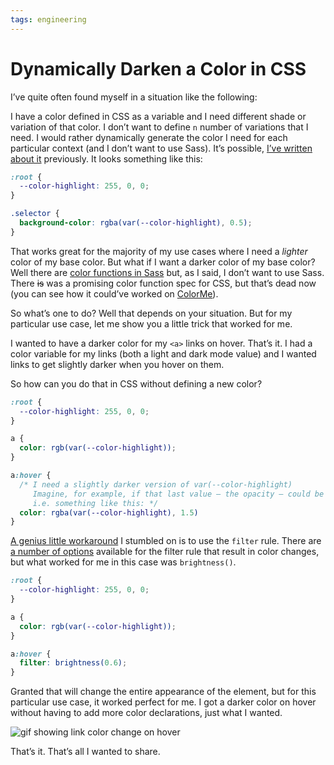 ```yaml
---
tags: engineering
---
```


# Dynamically Darken a Color in CSS

I’ve quite often found myself in a situation like the following:

I have a color defined in CSS as a variable and I need different shade or variation of that color. I don’t want to define `n` number of variations that I need. I would rather dynamically generate the color I need for each particular context (and I don’t want to use Sass). It’s possible, [I’ve written about it](https://blog.jim-nielsen.com/2019/generating-shades-of-color-using-css-variables/) previously. It looks something like this:

```css
:root {
  --color-highlight: 255, 0, 0;
}

.selector {
  background-color: rgba(var(--color-highlight), 0.5);
}
```

That works great for the majority of my use cases where I need a _lighter_ color of my base color. But what if I want a darker color of my base color? Well there are [color functions in Sass](https://sass-lang.com/documentation/functions/color) but, as I said, I don’t want to use Sass. There ~~is~~ was a promising color function spec for CSS, but that’s dead now (you can see how it could’ve worked on [ColorMe](https://colorme.io/)). 

So what’s one to do? Well that depends on your situation. But for my particular use case, let me show you a little trick that worked for me.

I wanted to have a darker color for my `<a>` links on hover. That’s it. I had a color variable for my links (both a light and dark mode value) and I wanted links to get slightly darker when you hover on them.

So how can you do that in CSS without defining a new color?

```css
:root {
  --color-highlight: 255, 0, 0;
}

a {
  color: rgb(var(--color-highlight));
}

a:hover {
  /* I need a slightly darker version of var(--color-highlight)
     Imagine, for example, if that last value – the opacity – could be increase
     i.e. something like this: */
  color: rgba(var(--color-highlight), 1.5)
}
```

[A genius little workaround](https://stackoverflow.com/a/25942447) I stumbled on is to use the `filter` rule. There are [a number of options](https://developer.mozilla.org/en-US/docs/Web/CSS/filter) available for the filter rule that result in color changes, but what worked for me in this case was `brightness()`.

```css
:root {
  --color-highlight: 255, 0, 0;
}

a {
  color: rgb(var(--color-highlight));
}

a:hover {
  filter: brightness(0.6);
}
```

Granted that will change the entire appearance of the element, but for this particular use case, it worked perfect for me. I got a darker color on hover without having to add more color declarations, just what I wanted.

![gif showing link color change on hover](https://cdn.jim-nielsen.com/blog/2019/css-filter-on-hover.gif)

That’s it. That’s all I wanted to share.
